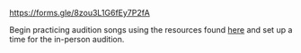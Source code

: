 https://forms.gle/8zou3L1G6fEy7P2fA

Begin practicing audition songs using the resources found [here](https://drive.google.com/drive/folders/15x7d8UnrSs9grkucQAqMKHv7_eSwSfd8?usp=drive_link) and set up a time for the in-person audition.